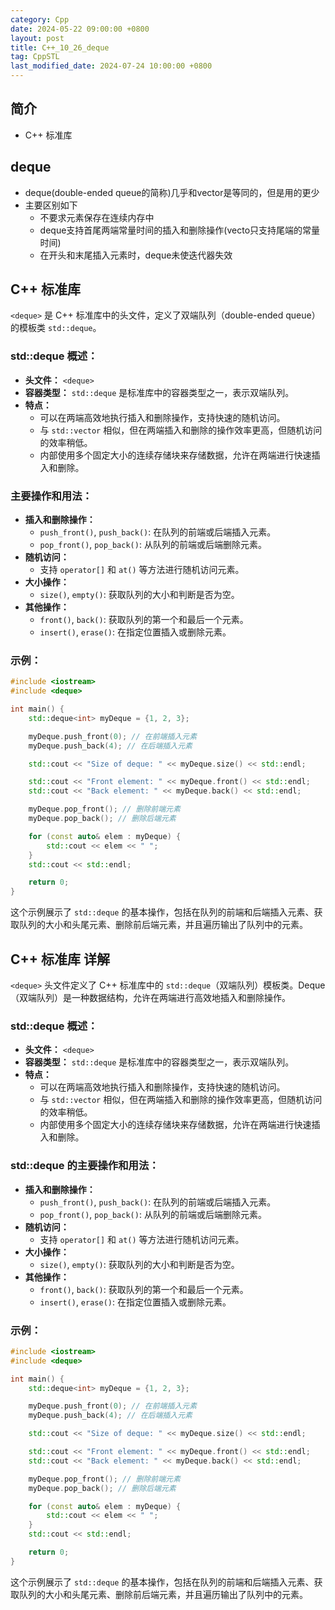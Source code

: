 ```yaml
---
category: Cpp
date: 2024-05-22 09:00:00 +0800
layout: post
title: C++_10_26_deque
tag: CppSTL
last_modified_date: 2024-07-24 10:00:00 +0800
---
```

## 简介

+ C++ <deque>标准库

## deque

+ deque(double-ended queue的简称)几乎和vector是等同的，但是用的更少
+ 主要区别如下
  + 不要求元素保存在连续内存中
  + deque支持首尾两端常量时间的插入和删除操作(vecto只支持尾端的常量时间)
  + 在开头和末尾插入元素时，deque未使迭代器失效

## C++ <deque>标准库

`<deque>` 是 C++ 标准库中的头文件，定义了双端队列（double-ended queue）的模板类 `std::deque`。

### std::deque 概述：
- **头文件：** `<deque>`
- **容器类型：** `std::deque` 是标准库中的容器类型之一，表示双端队列。
- **特点：**
  - 可以在两端高效地执行插入和删除操作，支持快速的随机访问。
  - 与 `std::vector` 相似，但在两端插入和删除的操作效率更高，但随机访问的效率稍低。
  - 内部使用多个固定大小的连续存储块来存储数据，允许在两端进行快速插入和删除。

### 主要操作和用法：
- **插入和删除操作：**
  - `push_front()`, `push_back()`: 在队列的前端或后端插入元素。
  - `pop_front()`, `pop_back()`: 从队列的前端或后端删除元素。
- **随机访问：**
  - 支持 `operator[]` 和 `at()` 等方法进行随机访问元素。
- **大小操作：**
  - `size()`, `empty()`: 获取队列的大小和判断是否为空。
- **其他操作：**
  - `front()`, `back()`: 获取队列的第一个和最后一个元素。
  - `insert()`, `erase()`: 在指定位置插入或删除元素。

### 示例：
```cpp
#include <iostream>
#include <deque>

int main() {
    std::deque<int> myDeque = {1, 2, 3};

    myDeque.push_front(0); // 在前端插入元素
    myDeque.push_back(4); // 在后端插入元素

    std::cout << "Size of deque: " << myDeque.size() << std::endl;

    std::cout << "Front element: " << myDeque.front() << std::endl;
    std::cout << "Back element: " << myDeque.back() << std::endl;

    myDeque.pop_front(); // 删除前端元素
    myDeque.pop_back(); // 删除后端元素

    for (const auto& elem : myDeque) {
        std::cout << elem << " ";
    }
    std::cout << std::endl;

    return 0;
}
```

这个示例展示了 `std::deque` 的基本操作，包括在队列的前端和后端插入元素、获取队列的大小和头尾元素、删除前后端元素，并且遍历输出了队列中的元素。

## C++ <deque>标准库 详解

`<deque>` 头文件定义了 C++ 标准库中的 `std::deque`（双端队列）模板类。Deque（双端队列）是一种数据结构，允许在两端进行高效地插入和删除操作。

### std::deque 概述：
- **头文件：** `<deque>`
- **容器类型：** `std::deque` 是标准库中的容器类型之一，表示双端队列。
- **特点：**
  - 可以在两端高效地执行插入和删除操作，支持快速的随机访问。
  - 与 `std::vector` 相似，但在两端插入和删除的操作效率更高，但随机访问的效率稍低。
  - 内部使用多个固定大小的连续存储块来存储数据，允许在两端进行快速插入和删除。

### std::deque 的主要操作和用法：
- **插入和删除操作：**
  - `push_front()`, `push_back()`: 在队列的前端或后端插入元素。
  - `pop_front()`, `pop_back()`: 从队列的前端或后端删除元素。
- **随机访问：**
  - 支持 `operator[]` 和 `at()` 等方法进行随机访问元素。
- **大小操作：**
  - `size()`, `empty()`: 获取队列的大小和判断是否为空。
- **其他操作：**
  - `front()`, `back()`: 获取队列的第一个和最后一个元素。
  - `insert()`, `erase()`: 在指定位置插入或删除元素。

### 示例：
```cpp
#include <iostream>
#include <deque>

int main() {
    std::deque<int> myDeque = {1, 2, 3};

    myDeque.push_front(0); // 在前端插入元素
    myDeque.push_back(4); // 在后端插入元素

    std::cout << "Size of deque: " << myDeque.size() << std::endl;

    std::cout << "Front element: " << myDeque.front() << std::endl;
    std::cout << "Back element: " << myDeque.back() << std::endl;

    myDeque.pop_front(); // 删除前端元素
    myDeque.pop_back(); // 删除后端元素

    for (const auto& elem : myDeque) {
        std::cout << elem << " ";
    }
    std::cout << std::endl;

    return 0;
}
```

这个示例展示了 `std::deque` 的基本操作，包括在队列的前端和后端插入元素、获取队列的大小和头尾元素、删除前后端元素，并且遍历输出了队列中的元素。